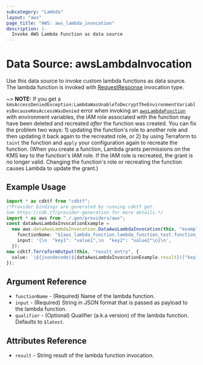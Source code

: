 ```yaml
---
subcategory: "Lambda"
layout: "aws"
page_title: "AWS: aws_lambda_invocation"
description: |-
  Invoke AWS Lambda Function as data source
---
```


# Data Source: awsLambdaInvocation

Use this data source to invoke custom lambda functions as data source.
The lambda function is invoked with [RequestResponse](https://docs.aws.amazon.com/lambda/latest/dg/API_Invoke.html#API_Invoke_RequestSyntax)
invocation type.

\~> **NOTE:** If you get a `kmsAccessDeniedException:LambdaWasUnableToDecryptTheEnvironmentVariablesBecauseKmsAccessWasDenied` error when invoking an [`awsLambdaFunction`](/docs/providers/aws/r/lambda_function.html) with environment variables, the IAM role associated with the function may have been deleted and recreated *after* the function was created. You can fix the problem two ways: 1) updating the function's role to another role and then updating it back again to the recreated role, or 2) by using Terraform to `taint` the function and `apply` your configuration again to recreate the function. (When you create a function, Lambda grants permissions on the KMS key to the function's IAM role. If the IAM role is recreated, the grant is no longer valid. Changing the function's role or recreating the function causes Lambda to update the grant.)

## Example Usage

```typescript
import * as cdktf from "cdktf";
/*Provider bindings are generated by running cdktf get.
See https://cdk.tf/provider-generation for more details.*/
import * as aws from "./.gen/providers/aws";
const dataAwsLambdaInvocationExample =
  new aws.dataAwsLambdaInvocation.DataAwsLambdaInvocation(this, "example", {
    functionName: "${aws_lambda_function.lambda_function_test.function_name}",
    input: '{\n  "key1": "value1",\n  "key2": "value2"\n}\n',
  });
new cdktf.TerraformOutput(this, "result_entry", {
  value: `\${jsondecode(${dataAwsLambdaInvocationExample.result})["key1"]}`,
});

```

## Argument Reference

* `functionName` - (Required) Name of the lambda function.
* `input` - (Required) String in JSON format that is passed as payload to the lambda function.
* `qualifier` - (Optional) Qualifier (a.k.a version) of the lambda function. Defaults
  to `$latest`.

## Attributes Reference

* `result` - String result of the lambda function invocation.
